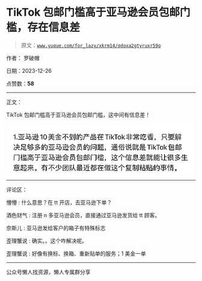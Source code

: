 # TikTok 包邮门槛高于亚马逊会员包邮门槛，存在信息差

> 原文：[`www.yuque.com/for_lazy/xkrm14/qdoxa2gtyruxr59o`](https://www.yuque.com/for_lazy/xkrm14/qdoxa2gtyruxr59o)

作者： 罗破帽

日期：2023-12-26

点赞数：**58**

* * *

正文：

TikTok 包邮门槛高于亚马逊会员包邮门槛，这中间有信息差！

![](img/faf52f65c155e9a80d8b7169b2a2c468.png)

* * *

评论区：

懵懵 : 什么意思？在 tt 开店，去亚马逊下单？

酒色财气 : 注册 n 多亚马逊会员，直接通过亚马逊发货给 tt 顾客。

奈斯儿 : 亚马逊发给客户的箱子有特殊标志

歪理蟹说 : 确实。。这个咋解决呢。

歪理蟹说 : 好像有换标、换箱、重新贴单的服务；1 美金一单

* * *

公众号懒人找资源，懒人专属群分享